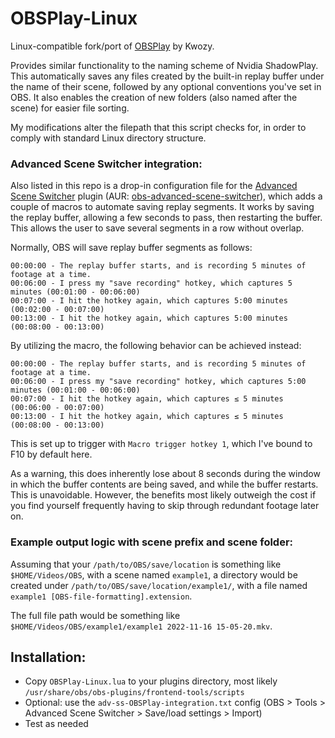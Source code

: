 # OBSPlay-Linux
Linux-compatible fork/port of [OBSPlay](https://obsproject.com/forum/resources/obsplay-nvidia-shadowplay-alternative.1326/) by Kwozy.


Provides similar functionality to the naming scheme of Nvidia ShadowPlay. This automatically saves any files created by the built-in replay buffer under the name of their scene, followed by any optional conventions you've set in OBS. It also enables the creation of new folders (also named after the scene) for easier file sorting.

My modifications alter the filepath that this script checks for, in order to comply with standard Linux directory structure.

### **Advanced Scene Switcher integration:**

Also listed in this repo is a drop-in configuration file for the [Advanced Scene Switcher](https://obsproject.com/forum/resources/advanced-scene-switcher.395/) plugin (AUR: [obs-advanced-scene-switcher](https://aur.archlinux.org/packages/obs-advanced-scene-switcher)), which adds a couple of macros to automate saving replay segments. It works by saving the replay buffer, allowing a few seconds to pass, then restarting the buffer. This allows the user to save several segments in a row without overlap. 

Normally, OBS will save replay buffer segments as follows:

    00:00:00 - The replay buffer starts, and is recording 5 minutes of footage at a time.
    00:06:00 - I press my "save recording" hotkey, which captures 5 minutes (00:01:00 - 00:06:00)
    00:07:00 - I hit the hotkey again, which captures 5:00 minutes (00:02:00 - 00:07:00)
    00:13:00 - I hit the hotkey again, which captures 5:00 minutes (00:08:00 - 00:13:00)

By utilizing the macro, the following behavior can be achieved instead:

    00:00:00 - The replay buffer starts, and is recording 5 minutes of footage at a time.
    00:06:00 - I press my "save recording" hotkey, which captures 5:00 minutes (00:01:00 - 00:06:00)
    00:07:00 - I hit the hotkey again, which captures ≤ 5 minutes (00:06:00 - 00:07:00)
    00:13:00 - I hit the hotkey again, which captures ≤ 5 minutes (00:08:00 - 00:13:00)

This is set up to trigger with `Macro trigger hotkey 1`, which I've bound to F10 by default here.

As a warning, this does inherently lose about 8 seconds during the window in which the buffer contents are being saved, and while the buffer restarts. This is unavoidable. However, the benefits most likely outweigh the cost if you find yourself frequently having to skip through redundant footage later on.


### **Example output logic with scene prefix and scene folder:**

Assuming that your `/path/to/OBS/save/location` is something like `$HOME/Videos/OBS`, with a scene named `example1`, a directory would be created under `/path/to/OBS/save/location/example1/`, with a file named `example1 [OBS-file-formatting].extension`.

The full file path would be something like `$HOME/Videos/OBS/example1/example1 2022-11-16 15-05-20.mkv`.


## **Installation:**

- Copy `OBSPlay-Linux.lua` to your plugins directory, most likely `/usr/share/obs/obs-plugins/frontend-tools/scripts`
- Optional: use the `adv-ss-OBSPlay-integration.txt` config (OBS > Tools > Advanced Scene Switcher > Save/load settings > Import)
- Test as needed
